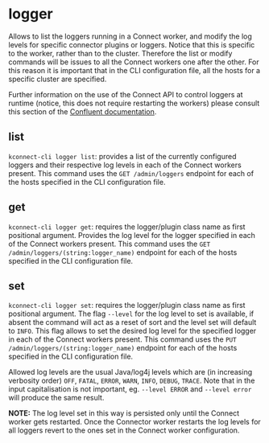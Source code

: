 # logger

Allows to list the loggers running in a Connect worker, and modify the log levels for specific connector plugins or loggers. Notice that this is specific to the worker, rather than to the cluster. Therefore the list or modify commands will be issues to all the Connect workers one after the other. For this reason it is important that in the CLI configuration file, all the hosts for a specific cluster are specified. 

Further information on the use of the Connect API to control loggers at runtime (notice, this does not require restarting the workers) please consult this section of the [Confluent documentation](https://docs.confluent.io/platform/current/connect/logging.html#using-the-kconnect-api).

## list

`kconnect-cli logger list`: provides a list of the currently configured loggers and their respective log levels in each of the Connect workers present. This command uses the `GET /admin/loggers` endpoint for each of the hosts specified in the CLI configuration file.

## get

`kconnect-cli logger get`: requires the logger/plugin class name as first positional argument. Provides the log level for the logger specified in each of the Connect workers present. This command uses the `GET /admin/loggers/(string:logger_name)` endpoint for each of the hosts specified in the CLI configuration file.

## set

`kconnect-cli logger set`: requires the logger/plugin class name as first positional argument. The flag `--level` for the log level to set is available, if absent the command will act as a reset of sort and the level set will default to `INFO`. This flag allows to set the desired log level for the specified logger in each of the Connect workers present. This command uses the `PUT /admin/loggers/(string:logger_name)` endpoint for each of the hosts specified in the CLI configuration file.

Allowed log levels are the usual Java/log4j levels which are (in increasing verbosity order) `OFF`, `FATAL`, `ERROR`, `WARN`, `INFO`, `DEBUG`, `TRACE`. Note that in the input capitalisation is not important, eg. `--level ERROR` and `--level error` will produce the same result.

**NOTE:** The log level set in this way is persisted only until the Connect worker gets restarted. Once the Connector worker restarts the log levels for all loggers revert to the ones set in the Connect worker configuration.
